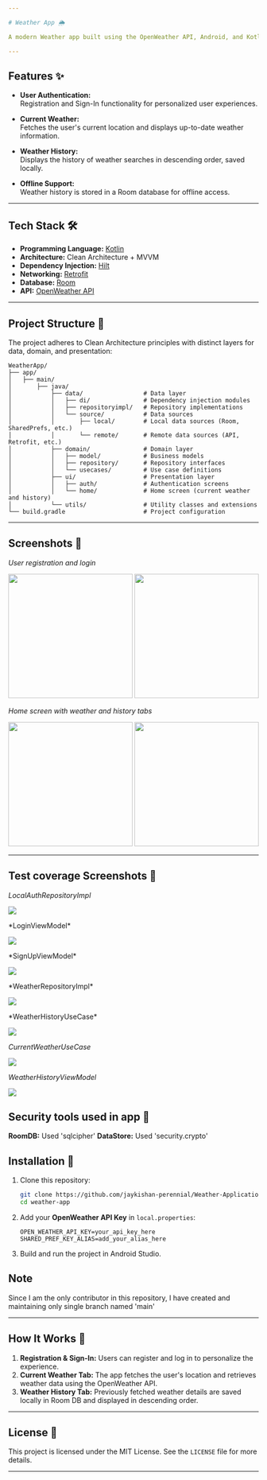 ```yaml
---

# Weather App 🌦️

A modern Weather app built using the OpenWeather API, Android, and Kotlin. This app showcases clean architecture principles combined with the MVVM pattern for a scalable and maintainable codebase. It allows users to register, sign in, and view current weather conditions as well as weather history.

---
```


## Features ✨

- **User Authentication:**  
  Registration and Sign-In functionality for personalized user experiences.

- **Current Weather:**  
  Fetches the user's current location and displays up-to-date weather information.

- **Weather History:**  
  Displays the history of weather searches in descending order, saved locally.

- **Offline Support:**  
  Weather history is stored in a Room database for offline access.

---

## Tech Stack 🛠️

- **Programming Language:** [Kotlin](https://kotlinlang.org/)
- **Architecture:** Clean Architecture + MVVM
- **Dependency Injection:** [Hilt](https://dagger.dev/hilt/)
- **Networking:** [Retrofit](https://square.github.io/retrofit/)
- **Database:** [Room](https://developer.android.com/training/data-storage/room)
- **API:** [OpenWeather API](https://openweathermap.org/api)

---

## Project Structure 📂

The project adheres to Clean Architecture principles with distinct layers for data, domain, and presentation:

```
WeatherApp/
├── app/
│   ├── main/
│       ├── java/
│           ├── data/                 # Data layer
│           │   ├── di/               # Dependency injection modules
│           │   ├── repositoryimpl/   # Repository implementations
│           │   └── source/           # Data sources
│           │       ├── local/        # Local data sources (Room, SharedPrefs, etc.)
│           │       └── remote/       # Remote data sources (API, Retrofit, etc.)
│           ├── domain/               # Domain layer
│           │   ├── model/            # Business models
│           │   ├── repository/       # Repository interfaces
│           │   └── usecases/         # Use case definitions
│           ├── ui/                   # Presentation layer
│           │   ├── auth/             # Authentication screens
│           │   └── home/             # Home screen (current weather and history)
│           └── utils/                # Utility classes and extensions
└── build.gradle                      # Project configuration
```

---

## Screenshots 📸

*User registration and login*  
<p align="center">
  <img src="https://github.com/user-attachments/assets/cdf83805-ec79-4580-b974-8efd877623ae" width="250">
  <img src="https://github.com/user-attachments/assets/d96643c0-8d07-4b22-89c5-c2062bf5bdcf" width="250">
</p>

*Home screen with weather and history tabs*  
<p align="center">
  <img src="https://github.com/user-attachments/assets/c2da37be-c92b-4760-83b4-2bc65a3b6a52" width="250">
  <img src="https://github.com/user-attachments/assets/4af651ef-9662-4a0e-9833-7001a8d49b09" width="250">
</p>


---

## Test coverage Screenshots 📸

*LocalAuthRepositoryImpl*  
<p >
  <img src="https://github.com/user-attachments/assets/01e53bfe-4663-421d-8c15-877c1990ccba">
</p>
*LoginViewModel*  
<p >
  <img src="https://github.com/user-attachments/assets/01e53bfe-4663-421d-8c15-877c1990ccba">
</p>
*SignUpViewModel*  
<p >
  <img src="https://github.com/user-attachments/assets/e51e6b6a-ceb0-4edb-8970-d244638aff3b">
</p>
*WeatherRepositoryImpl* 
<p>
  <img src="https://github.com/user-attachments/assets/4fdd0905-cd7c-418e-8854-f1d0363c1bed">
</p>
*WeatherHistoryUseCase* 
<p>
  <img src="https://github.com/user-attachments/assets/90b553cd-3bcf-4386-b05f-b0e02a3baf4e">
</p>

*CurrentWeatherUseCase* 
<p>
  <img src="https://github.com/user-attachments/assets/81339ab0-ea7a-49ad-9aec-c45b6bfd2128">
</p>

*WeatherHistoryViewModel* 
<p>
  <img src="https://github.com/user-attachments/assets/633adf35-1da0-4d36-81e5-0a69a255e815">
</p>

## Security tools used in app 🚀
**RoomDB:** Used 'sqlcipher'
**DataStore:** Used 'security.crypto'

## Installation 🚀

1. Clone this repository:
   ```bash
   git clone https://github.com/jaykishan-perennial/Weather-Application
   cd weather-app
   ```
2. Add your **OpenWeather API Key** in `local.properties`:
   ```properties
   OPEN_WEATHER_API_KEY=your_api_key_here
   SHARED_PREF_KEY_ALIAS=add_your_alias_here
   ```
3. Build and run the project in Android Studio.

## Note

Since I am the only contributor in this repository, I have created and maintaining only single branch named 'main'

---



## How It Works 🔧

1. **Registration & Sign-In:** Users can register and log in to personalize the experience.
2. **Current Weather Tab:** The app fetches the user's location and retrieves weather data using the OpenWeather API.
3. **Weather History Tab:** Previously fetched weather details are saved locally in Room DB and displayed in descending order.

---

## License 📜

This project is licensed under the MIT License. See the `LICENSE` file for more details.

---
